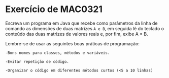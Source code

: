 # Exercício de MAC0321


Escreva um programa em Java que recebe como parâmetros da linha de comando as dimensões de duas matrizes `A e B`, em seguida lê do teclado o conteúdo das duas matrizes de valores reais e, por fim, exibe A * B.

Lembre-se de usar as seguintes boas práticas de programação:

    -Bons nomes para classes, métodos e variáveis.

    -Evitar repetição de código.

    -Organizar o código em diferentes métodos curtos (<5 a 10 linhas)
